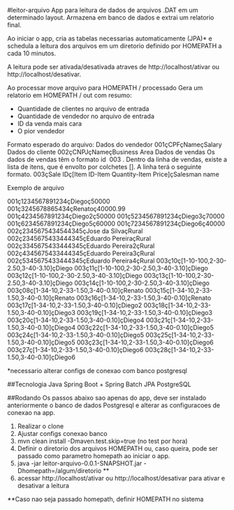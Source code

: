 #leitor-arquivo
App para leitura de dados de arquivos .DAT em um determinado layout.
Armazena em banco de dados e extrai um relatorio final.

Ao iniciar o app, cria as tabelas necessarias automaticamente (JPA)* e   
schedula a leitura dos arquivos em um diretorio definido por HOMEPATH 
a cada 10 minutos.

A leitura pode ser ativada/desativada atraves de http://localhost/ativar 
ou http://localhost/desativar.

Ao processar move arquivo para HOMEPATH / processado
Gera um relatorio em HOMEPATH / out com resumo:
 - Quantidade de clientes no arquivo de entrada
 - Quantidade de vendedor no arquivo de entrada
 - ID da venda mais cara
 - O pior vendedor

Formato esperado do arquivo:
Dados do vendedor 001çCPFçNameçSalary
Dados do cliente  002çCNPJçNameçBusiness Area
Dados de vendas
Os dados de vendas têm o formato id ​ 003​ . Dentro da linha de vendas, existe a lista
de itens, que é envolto por colchetes []. A linha terá o seguinte formato.
003çSale IDç[Item ID-Item Quantity-Item Price]çSalesman name

Exemplo de arquivo

001ç1234567891234çDiegoç50000
001ç3245678865434çRenatoç40000.99
001ç4234567891234çDiego2ç50000
001ç5234567891234çDiego3ç70000
001ç6234567891234çDiego5ç60000
001ç7234567891234çDiego6ç40000
002ç2345675434544345çJose da SilvaçRural
002ç2345675433444345çEduardo PereiraçRural
002ç3345675433444345çEduardo Pereira2çRural
002ç4345675433444345çEduardo Pereira3çRural
002ç5345675433444345çEduardo Pereira4çRural
003ç10ç[1-10-100,2-30-2.50,3-40-3.10]çDiego
003ç11ç[1-10-100,2-30-2.50,3-40-3.10]çDiego
003ç12ç[1-10-100,2-30-2.50,3-40-3.10]çDiego
003ç13ç[1-10-100,2-30-2.50,3-40-3.10]çDiego
003ç14ç[1-10-100,2-30-2.50,3-40-3.10]çDiego
003ç08ç[1-34-10,2-33-1.50,3-40-0.10]çRenato
003ç15ç[1-34-10,2-33-1.50,3-40-0.10]çRenato
003ç16ç[1-34-10,2-33-1.50,3-40-0.10]çRenato
003ç17ç[1-34-10,2-33-1.50,3-40-0.10]çDiego2
003ç18ç[1-34-10,2-33-1.50,3-40-0.10]çDiego3
003ç19ç[1-34-10,2-33-1.50,3-40-0.10]çDiego3
003ç20ç[1-34-10,2-33-1.50,3-40-0.10]çDiego4
003ç21ç[1-34-10,2-33-1.50,3-40-0.10]çDiego4
003ç22ç[1-34-10,2-33-1.50,3-40-0.10]çDiego5
003ç24ç[1-34-10,2-33-1.50,3-40-0.10]çDiego5
003ç25ç[1-34-10,2-33-1.50,3-40-0.10]çDiego5
003ç23ç[1-34-10,2-33-1.50,3-40-0.10]çDiego6
003ç27ç[1-34-10,2-33-1.50,3-40-0.10]çDiego6
003ç28ç[1-34-10,2-33-1.50,3-40-0.10]çDiego6

*necessario alterar configs de conexao com banco postgresql




##Tecnologia
Java Spring Boot + Spring Batch
JPA
PostgreSQL




##Rodando
Os passos abaixo sao apenas do app, deve ser instalado anteriormente o banco de
dados Postgresql e alterar as configuracoes de conexao na app.
 
1) Realizar o clone
2) Ajustar configs conexao banco
2) mvn clean install -Dmaven.test.skip=true  (no test por hora)
3) Definir o diretorio dos arquivos HOMEPATH ou, caso queira, pode ser passado 
   como parametro homepath ao iniciar o app.
4) java -jar leitor-arquivo-0.0.1-SNAPSHOT.jar -Dhomepath=/algum/diretorio   **
5) acessar http://localhost/ativar ou http://localhost/desativar para ativar e 
   desativar a leitura


**Caso nao seja passado homepath, definir HOMEPATH no sistema